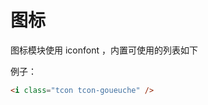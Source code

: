 # 图标

图标模块使用 iconfont ，内置可使用的列表如下

<docs-icon />

例子：

```html
<i class="tcon tcon-goueuche" />
```
